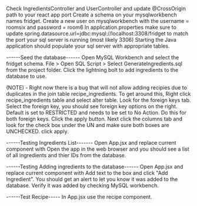 Check IngredientsController and UserController and update @CrossOrigin path to your react app port
Create a schema on your mysqlworkbench names fridget.
Create a new user on mysqlworkbench with the username = roomsix and password = room6
In application.properties make sure to update spring.datasource.url=jdbc:mysql://localhost:3308/fridget to match the port your sql server is running (most likely 3306)
Starting the Java application should populate your sql server with appropriate tables. 

------Seed the database------
Open MySQL Workbench and select the fridget schema.
File > Open SQL Script > Select GenerateIngredients.sql from the project folder. 
Click the lightning bolt to add ingredients to the database to use. 

(NOTE) - Right now there is a bug that will not allow adding recipies due to duplicates in the join table recipe_ingredients.
To get around this, Right click recipe_ingredients table and select alter table. Look for the foreign keys tab. Select the foreign key, you should see foreign key options on the right. Default is set to RESTRICTED and needs to be set to No Action. Do this for both foreign keys. Click the apply button. Next click the columns tab and look for the check box under the UN and make sure both boxes are UNCHECKED. click apply. 


------Testing Ingredients List-------
Open App.jsx and replace current component with <IngredientsList /> 
Open the app in the web browser and you should see a list of all ingredients  and thier IDs from the database.


------Testing Adding ingredients to the database------
Open App.jsx and replace current component with <Ingredients />
Add text to the box and click "Add Ingredient". You should get an alert to let you know it was added to the database.
Verify it was added by checking MySQL workbench.


------Test Recipe-----
In App.jsx use the <Recipe /> recipe component.


